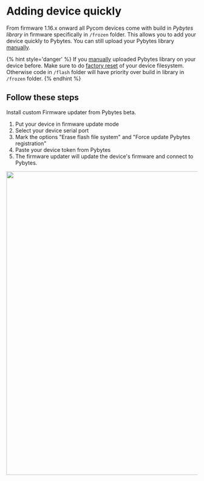 # Adding device quickly

From firmware 1.16.x onward all Pycom devices come with build in *Pybytes library* in firmware
specifically in `/frozen` folder. This allows you to add your device quickly to Pybytes.
You can still upload your Pybytes library [manually](add-device-flashlib.md).

{% hint style='danger' %}
If you [manually](add-device-flashlib.md) uploaded Pybytes library on your device before.
Make sure to do [factory reset](../../toolsandfeatures/bootmodes.md#factory-reset-the-filesystems) of your device filesystem.
Otherwise code in `/flash` folder will have priority over build in
library in `/frozen` folder.
{% endhint %}

## Follow these steps
Install custom Firmware updater from Pybytes beta.

1. Put your device in firmware update mode
2. Select your device serial port
3. Mark the options "Erase flash file system" and "Force update Pybytes registration"
4. Paste your device token from Pybytes
5. The firmware updater will update the device's firmware and connect to Pybytes.

<p><img src ="../../../img/pybytes/firmware_updater.gif" width="800"></p>
